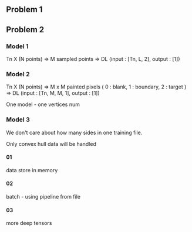 ## Problem 1

## Problem 2

### Model 1

Tn X (N points) => M sampled points => DL (input : [Tn, L, 2], output : [1])

### Model 2

Tn X (N points) => M x M painted pixels ( 0 : blank, 1 : boundary, 2 : target ) => DL (input : [Tn, M, M, 1], output : [1])

One model - one vertices num

### Model 3

We don't care about how many sides in one training file.

Only convex hull data will be handled

#### 01

data store in memory

#### 02

batch - using pipeline from file

#### 03

more deep tensors